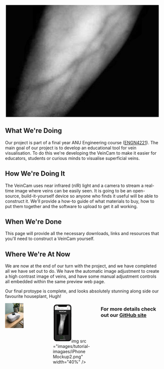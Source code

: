 <div style="text-align:center"><img src ="images/progress-images/test-stream-result-3-crop.png" /></div>

## What We're Doing
Our project is part of a final year ANU Engineering course ([ENGN4221](https://eng.anu.edu.au/courses/engn4221/project/)). The main goal of our project is to develop an educational tool for vein visualisation. To do this we're developing the VeinCam to make it easier for educators, students or curious minds to visualise superficial veins.

## How We're Doing It
The VeinCam uses near infrared (nIR) light and a camera to stream a real-time image where veins can be easily seen. It is going to be an open-source, build-it-yourself device so anyone who finds it useful will be able to construct it. We'll provide a how-to guide of what materials to buy, how to put them together and the software to upload to get it all working.

## When We're Done
This page will provide all the necessary downloads, links and resources that you'll need to construct a VeinCam yourself.

## Where We're At Now
We are now at the end of our turn with the project, and we have completed all we have set out to do. We have the automatic image adjustment to create a high contrast image of veins, and have some manual adjustment controls all embedded within the same preview web page.

Our final protoype is complete, and looks absolutely stunning along side our favourite houseplant, Hugh!

<div style="float: left; width: 30%; margin-right: 1%; margin-bottom: 0.5em;"<img src ="images/prototype/prototype-2.2-down.JPG" width="40%"><img src ="images/prototype/prototype-2.2-up.JPG" width="40%"></div><div style="float: left; width: 30%; margin-right: 1%; margin-bottom: 0.5em;"><img src ="images/tutorial-imagaes/iPhone Mockup1.png" width="40%">img src ="images/tutorial-imagaes/iPhone Mockup2.png" width="40%" /></div>

### For more details check out our [GitHub site](https://github.com/chrisbodger/VeinCam)
